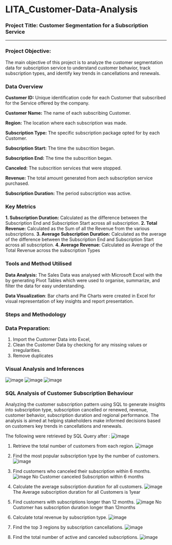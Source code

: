 # LITA_Customer-Data-Analysis

### Project Title: Customer Segmentation for a Subscription Service
---

### Project Objective:
The main objective of this project is to analyze the customer segmentation data for subscription service to understand customer behavior, track subscription types, and identify key trends in cancellations and renewals.

### Data Overview
**Customer ID:** Unique identification code for each Customer that subscribed for the Service offered by the company.

**Customer Name:** The name of each subscribing Customer.

**Region:** The location where each subscription was made.

**Subscription Type:** The specific subscription package opted for by each Customer.

**Subscription Start:** The time the subscrition began.

**Subscription End:** The time the subscrition began.

**Canceled:** The subscrition services that were stopped.

**Revenue:** The total amount generated from aech subscription service purchased.

**Subscription Duration:** The period subscription was active.

### Key Metrics
**1. Subscription Duration:** Calculated as the difference between the Subscription End and Subscription Start across all subscription.
**2. Total Revenue:** Calculated as the Sum of all the Revenue from the various subscriptions.
**3. Average Subscription Duration:** Calculated as the average of the difference between the Subscription End and Subscription Start across all subscription.
**4. Average Revenue:** Calculated as Average of the Total Revenue across the subscription Types

### Tools and Method Utilised
**Data Analysis:** The Sales Data was analysed with Microsoft Excel with the by generating Pivot Tables which were used to organise, summarize, and filter the data for easy understanding. 

**Data Visualization**: Bar charts and Pie Charts were created in Excel for visual representation of key insights and report presentation.

### Steps and Methodology

### Data Preparation:
1. Import the Customer Data into Excel,
2. Clean the Customer Data by checking for any missing values or irregularities. 
3. Remove duplicates

### Visual Analysis and Inferences
![image](https://github.com/user-attachments/assets/68404ade-5a5f-426b-b57c-f2d5828c88c1)
![image](https://github.com/user-attachments/assets/f0b950b7-9ba2-4012-b52d-58c2da5012cd)
![image](https://github.com/user-attachments/assets/1cc8a978-e371-4dd8-979d-283706ccb70b)

### SQL Analysis of Customer Subscription Behaviour
Analyzing the customer subscription pattern using SQL to generate insights into subscription type, subscription cancelled or renewed, 
revenue, customer behavior, subscription duration and regional performance. The analysis is aimed at helping stakeholders make 
informed decisions based on customers key trends in cancellations and renewals.

The following were retrieved by SQL Query after :
![image](https://github.com/user-attachments/assets/1bb1d9bc-4c36-4fc8-af81-de1ed659a234)
1.	Retrieve the total number of customers from each region.
![image](https://github.com/user-attachments/assets/3599c544-ef85-4e1b-a117-ed5128b2c1f2)

2.	Find the most popular subscription type by the number of customers.
![image](https://github.com/user-attachments/assets/24c836f4-7ce5-4a7b-a3d8-b3183e8f47e9)

3.	Find customers who canceled their subscription within 6 months. 
![image](https://github.com/user-attachments/assets/78d21742-0ce8-4fc4-86a9-8215f2cc4f2e)
No Customer canceled Subscription within 6 months

4.	Calculate the average subscription duration for all customers. 
![image](https://github.com/user-attachments/assets/d1e0b524-6be4-4dd5-bc8e-569cd5347313)
The Average subscription duration for all Customers is 1year

5.	Find customers with subscriptions longer than 12 months. 
![image](https://github.com/user-attachments/assets/f1d0d963-4db9-4279-b5e8-4aee682a4c0b)
No Customer has subscription duration longer than 12months

6.	Calculate total revenue by subscription type.
![image](https://github.com/user-attachments/assets/fd8df1ae-e544-446a-a377-d425043ff51e)


7.	Find the top 3 regions by subscription cancellations. 
![image](https://github.com/user-attachments/assets/b8fb3717-55bf-4d5f-b4aa-526da0c5f380)


8.	Find the total number of active and canceled subscriptions.
![image](https://github.com/user-attachments/assets/f0c76622-db24-4b31-b72f-67a5c10b0b14)




















